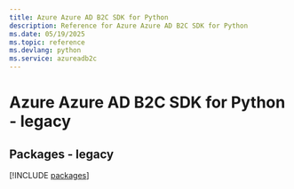 ```yaml
---
title: Azure Azure AD B2C SDK for Python
description: Reference for Azure Azure AD B2C SDK for Python
ms.date: 05/19/2025
ms.topic: reference
ms.devlang: python
ms.service: azureadb2c
---
```

# Azure Azure AD B2C SDK for Python - legacy
## Packages - legacy
[!INCLUDE [packages](azure-ad-b2c-index.md)]